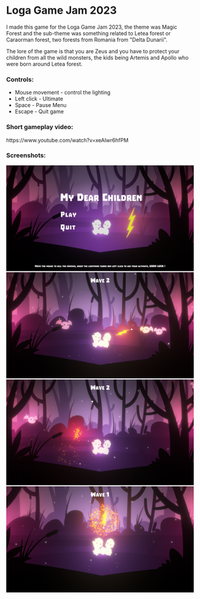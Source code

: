 <h1> Loga Game Jam 2023 </h1>
<p> I made this game for the Loga Game Jam 2023, the theme was Magic Forest and the sub-theme was something related to Letea forest or Caraorman forest, two forests from Romania from "Delta Dunarii". </p>

<p> The lore of the game is that you are Zeus and you have to protect your children from all the wild monsters, the kids being Artemis and Apollo who were born around Letea forest. </p>

<h3><b> Controls: </b></h3>
<ul>
  <li>Mouse movement - control the lighting</li>
  <li>Left click - Ultimate</li>
  <li>Space - Pause Menu</li>
  <li>Escape - Quit game</li>
</ul>

<h3><b> Short gameplay video: </b></h3>
<p>https://www.youtube.com/watch?v=xeAlwr6hfPM</p>

<h3><b> Screenshots: </b></h3>
<img src="/Images/0.png">
<img src="/Images/1.png">
<img src="/Images/2.png">
<img src="/Images/3.png">
